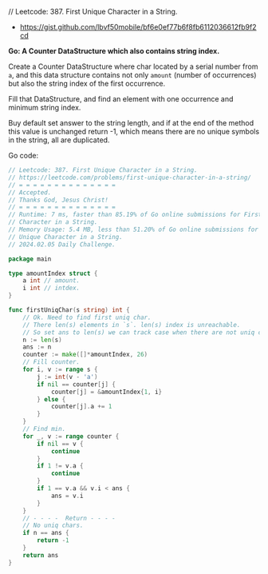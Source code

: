 // Leetcode: 387. First Unique Character in a String.

- https://gist.github.com/lbvf50mobile/bf6e0ef77b6f8fb6112036612fb9f2cd


**Go: A Counter DataStructure which also contains string index.**

Create a Counter DataStructure where char located by a serial number from `a`,
and this data structure contains not only `amount` (number of occurrences) but
also the string index of the first occurrence.

Fill that DataStructure, and find an element with one occurrence and minimum
string index.

Buy default set answer to the string length, and if at the end of the method
this value is unchanged return -1, which means there are no unique symbols in
the string, all are duplicated.


Go code:
```Go
// Leetcode: 387. First Unique Character in a String.
// https://leetcode.com/problems/first-unique-character-in-a-string/
// = = = = = = = = = = = = = =
// Accepted.
// Thanks God, Jesus Christ!
// = = = = = = = = = = = = = =
// Runtime: 7 ms, faster than 85.19% of Go online submissions for First Unique
// Character in a String.
// Memory Usage: 5.4 MB, less than 51.20% of Go online submissions for First
// Unique Character in a String.
// 2024.02.05 Daily Challenge.

package main

type amountIndex struct {
	a int // amount.
	i int // intdex.
}

func firstUniqChar(s string) int {
	// Ok. Need to find first uniq char.
	// There len(s) elements in `s`. len(s) index is unreachable.
	// So set ans to len(s) we can track case when there are not uniq chars.
	n := len(s)
	ans := n
	counter := make([]*amountIndex, 26)
	// Fill counter.
	for i, v := range s {
		j := int(v - 'a')
		if nil == counter[j] {
			counter[j] = &amountIndex{1, i}
		} else {
			counter[j].a += 1
		}
	}
	// Find min.
	for _, v := range counter {
		if nil == v {
			continue
		}
		if 1 != v.a {
			continue
		}
		if 1 == v.a && v.i < ans {
			ans = v.i
		}
	}
	// - - - -  Return - - - -
	// No uniq chars.
	if n == ans {
		return -1
	}
	return ans
}
```
